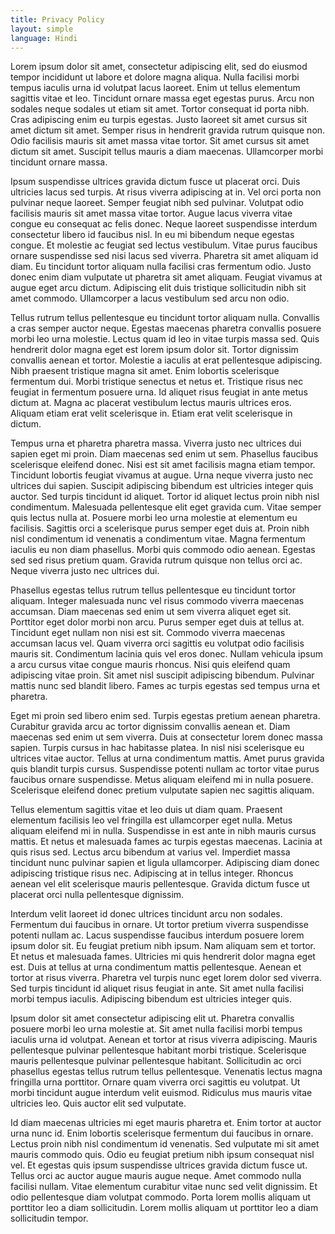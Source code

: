 ```yaml
---
title: Privacy Policy
layout: simple
language: Hindi
---
```


Lorem ipsum dolor sit amet, consectetur adipiscing elit, sed do eiusmod tempor incididunt ut labore et dolore magna aliqua. Nulla facilisi morbi tempus iaculis urna id volutpat lacus laoreet. Enim ut tellus elementum sagittis vitae et leo. Tincidunt ornare massa eget egestas purus. Arcu non sodales neque sodales ut etiam sit amet. Tortor consequat id porta nibh. Cras adipiscing enim eu turpis egestas. Justo laoreet sit amet cursus sit amet dictum sit amet. Semper risus in hendrerit gravida rutrum quisque non. Odio facilisis mauris sit amet massa vitae tortor. Sit amet cursus sit amet dictum sit amet. Suscipit tellus mauris a diam maecenas. Ullamcorper morbi tincidunt ornare massa.

Ipsum suspendisse ultrices gravida dictum fusce ut placerat orci. Duis ultricies lacus sed turpis. At risus viverra adipiscing at in. Vel orci porta non pulvinar neque laoreet. Semper feugiat nibh sed pulvinar. Volutpat odio facilisis mauris sit amet massa vitae tortor. Augue lacus viverra vitae congue eu consequat ac felis donec. Neque laoreet suspendisse interdum consectetur libero id faucibus nisl. In eu mi bibendum neque egestas congue. Et molestie ac feugiat sed lectus vestibulum. Vitae purus faucibus ornare suspendisse sed nisi lacus sed viverra. Pharetra sit amet aliquam id diam. Eu tincidunt tortor aliquam nulla facilisi cras fermentum odio. Justo donec enim diam vulputate ut pharetra sit amet aliquam. Feugiat vivamus at augue eget arcu dictum. Adipiscing elit duis tristique sollicitudin nibh sit amet commodo. Ullamcorper a lacus vestibulum sed arcu non odio.

Tellus rutrum tellus pellentesque eu tincidunt tortor aliquam nulla. Convallis a cras semper auctor neque. Egestas maecenas pharetra convallis posuere morbi leo urna molestie. Lectus quam id leo in vitae turpis massa sed. Quis hendrerit dolor magna eget est lorem ipsum dolor sit. Tortor dignissim convallis aenean et tortor. Molestie a iaculis at erat pellentesque adipiscing. Nibh praesent tristique magna sit amet. Enim lobortis scelerisque fermentum dui. Morbi tristique senectus et netus et. Tristique risus nec feugiat in fermentum posuere urna. Id aliquet risus feugiat in ante metus dictum at. Magna ac placerat vestibulum lectus mauris ultrices eros. Aliquam etiam erat velit scelerisque in. Etiam erat velit scelerisque in dictum.

Tempus urna et pharetra pharetra massa. Viverra justo nec ultrices dui sapien eget mi proin. Diam maecenas sed enim ut sem. Phasellus faucibus scelerisque eleifend donec. Nisi est sit amet facilisis magna etiam tempor. Tincidunt lobortis feugiat vivamus at augue. Urna neque viverra justo nec ultrices dui sapien. Suscipit adipiscing bibendum est ultricies integer quis auctor. Sed turpis tincidunt id aliquet. Tortor id aliquet lectus proin nibh nisl condimentum. Malesuada pellentesque elit eget gravida cum. Vitae semper quis lectus nulla at. Posuere morbi leo urna molestie at elementum eu facilisis. Sagittis orci a scelerisque purus semper eget duis at. Proin nibh nisl condimentum id venenatis a condimentum vitae. Magna fermentum iaculis eu non diam phasellus. Morbi quis commodo odio aenean. Egestas sed sed risus pretium quam. Gravida rutrum quisque non tellus orci ac. Neque viverra justo nec ultrices dui.

Phasellus egestas tellus rutrum tellus pellentesque eu tincidunt tortor aliquam. Integer malesuada nunc vel risus commodo viverra maecenas accumsan. Diam maecenas sed enim ut sem viverra aliquet eget sit. Porttitor eget dolor morbi non arcu. Purus semper eget duis at tellus at. Tincidunt eget nullam non nisi est sit. Commodo viverra maecenas accumsan lacus vel. Quam viverra orci sagittis eu volutpat odio facilisis mauris sit. Condimentum lacinia quis vel eros donec. Nullam vehicula ipsum a arcu cursus vitae congue mauris rhoncus. Nisi quis eleifend quam adipiscing vitae proin. Sit amet nisl suscipit adipiscing bibendum. Pulvinar mattis nunc sed blandit libero. Fames ac turpis egestas sed tempus urna et pharetra.

Eget mi proin sed libero enim sed. Turpis egestas pretium aenean pharetra. Curabitur gravida arcu ac tortor dignissim convallis aenean et. Diam maecenas sed enim ut sem viverra. Duis at consectetur lorem donec massa sapien. Turpis cursus in hac habitasse platea. In nisl nisi scelerisque eu ultrices vitae auctor. Tellus at urna condimentum mattis. Amet purus gravida quis blandit turpis cursus. Suspendisse potenti nullam ac tortor vitae purus faucibus ornare suspendisse. Metus aliquam eleifend mi in nulla posuere. Scelerisque eleifend donec pretium vulputate sapien nec sagittis aliquam.

Tellus elementum sagittis vitae et leo duis ut diam quam. Praesent elementum facilisis leo vel fringilla est ullamcorper eget nulla. Metus aliquam eleifend mi in nulla. Suspendisse in est ante in nibh mauris cursus mattis. Et netus et malesuada fames ac turpis egestas maecenas. Lacinia at quis risus sed. Lectus arcu bibendum at varius vel. Imperdiet massa tincidunt nunc pulvinar sapien et ligula ullamcorper. Adipiscing diam donec adipiscing tristique risus nec. Adipiscing at in tellus integer. Rhoncus aenean vel elit scelerisque mauris pellentesque. Gravida dictum fusce ut placerat orci nulla pellentesque dignissim.

Interdum velit laoreet id donec ultrices tincidunt arcu non sodales. Fermentum dui faucibus in ornare. Ut tortor pretium viverra suspendisse potenti nullam ac. Lacus suspendisse faucibus interdum posuere lorem ipsum dolor sit. Eu feugiat pretium nibh ipsum. Nam aliquam sem et tortor. Et netus et malesuada fames. Ultricies mi quis hendrerit dolor magna eget est. Duis at tellus at urna condimentum mattis pellentesque. Aenean et tortor at risus viverra. Pharetra vel turpis nunc eget lorem dolor sed viverra. Sed turpis tincidunt id aliquet risus feugiat in ante. Sit amet nulla facilisi morbi tempus iaculis. Adipiscing bibendum est ultricies integer quis.

Ipsum dolor sit amet consectetur adipiscing elit ut. Pharetra convallis posuere morbi leo urna molestie at. Sit amet nulla facilisi morbi tempus iaculis urna id volutpat. Aenean et tortor at risus viverra adipiscing. Mauris pellentesque pulvinar pellentesque habitant morbi tristique. Scelerisque mauris pellentesque pulvinar pellentesque habitant. Sollicitudin ac orci phasellus egestas tellus rutrum tellus pellentesque. Venenatis lectus magna fringilla urna porttitor. Ornare quam viverra orci sagittis eu volutpat. Ut morbi tincidunt augue interdum velit euismod. Ridiculus mus mauris vitae ultricies leo. Quis auctor elit sed vulputate.

Id diam maecenas ultricies mi eget mauris pharetra et. Enim tortor at auctor urna nunc id. Enim lobortis scelerisque fermentum dui faucibus in ornare. Lectus proin nibh nisl condimentum id venenatis. Sed vulputate mi sit amet mauris commodo quis. Odio eu feugiat pretium nibh ipsum consequat nisl vel. Et egestas quis ipsum suspendisse ultrices gravida dictum fusce ut. Tellus orci ac auctor augue mauris augue neque. Amet commodo nulla facilisi nullam. Vitae elementum curabitur vitae nunc sed velit dignissim. Et odio pellentesque diam volutpat commodo. Porta lorem mollis aliquam ut porttitor leo a diam sollicitudin. Lorem mollis aliquam ut porttitor leo a diam sollicitudin tempor.
